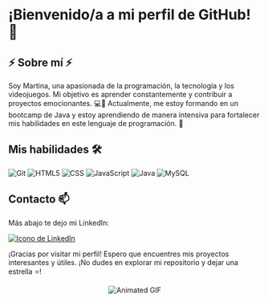 # ¡Bienvenido/a a mi perfil de GitHub! 👋

## ⚡ Sobre mí ⚡
Soy Martina, una apasionada de la programación, la tecnología y los videojuegos. Mi objetivo es aprender constantemente y contribuir a proyectos emocionantes. 💻🚀 Actualmente, me estoy formando en un bootcamp de Java y estoy aprendiendo de manera intensiva para fortalecer mis habilidades en este lenguaje de programación. 👾

## Mis habilidades 🛠️
![Git](https://img.shields.io/badge/-Git-black?style=flat&logo=git&logoColor=white) ![HTML5](https://img.shields.io/badge/-HTML5-red?style=flat&logo=html5&logoColor=white) ![CSS](https://img.shields.io/badge/-CSS-blue?style=flat&logo=css3&logoColor=white) ![JavaScript](https://img.shields.io/badge/-JavaScript-yellow?style=flat&logo=javascript&logoColor=white) ![Java](https://img.shields.io/badge/-Java-orange?style=flat&logo=java&logoColor=white) ![MySQL](https://img.shields.io/badge/-MySQL-blue?style=flat&logo=mysql&logoColor=white)

## Contacto 📫
Más abajo te dejo mi LinkedIn:

[![Icono de LinkedIn](https://raw.githubusercontent.com/paulrobertlloyd/socialmediaicons/main/linkedin-48x48.png)](https://www.linkedin.com/in/martina-reta-7bb18b1b2/)

¡Gracias por visitar mi perfil! Espero que encuentres mis proyectos interesantes y útiles. ¡No dudes en explorar mi repositorio y dejar una estrella ⭐!
<div align="center">
  <img src="https://media.tenor.com/eT65efTNamoAAAAj/bonfire-darksouls.gif" alt="Animated GIF">
</div>

